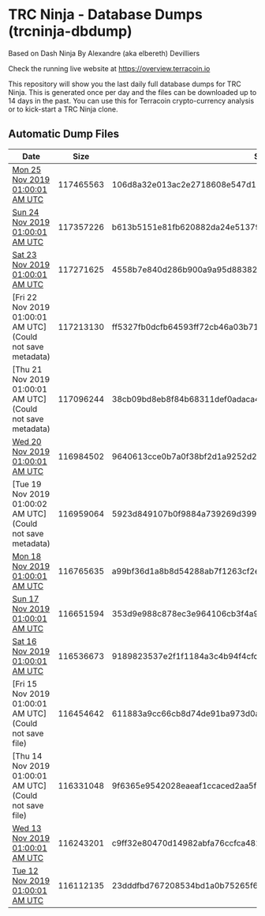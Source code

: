 # TRC Ninja - Database Dumps (trcninja-dbdump)
Based on Dash Ninja By Alexandre (aka elbereth) Devilliers

Check the running live website at https://overview.terracoin.io

This repository will show you the last daily full database dumps for TRC Ninja. This is generated once per day and the files can be downloaded up to 14 days in the past.
You can use this for Terracoin crypto-currency analysis or to kick-start a TRC Ninja clone.


## Automatic Dump Files
| Date | Size | SHA256 |
|--|--|--|
| [Mon 25 Nov 2019 01:00:01 AM UTC](https://transfer.sh/Pd0sS/trcninja-dbdump-20191125010001.tar.bz2) | 117465563 | 106d8a32e013ac2e2718608e547d19e9c133c0a38741f21e08fd2ce0f72aa953 | 
| [Sun 24 Nov 2019 01:00:01 AM UTC](https://transfer.sh/DJboJ/trcninja-dbdump-20191124010001.tar.bz2) | 117357226 | b613b5151e81fb620882da24e513797231ab69ee7ffc84746a95cdd7a344d603 | 
| [Sat 23 Nov 2019 01:00:01 AM UTC](https://transfer.sh/fVusW/trcninja-dbdump-20191123010001.tar.bz2) | 117271625 | 4558b7e840d286b900a9a95d88382bcf1e2e8c6eba46fe030ec80d8197f664b1 | 
| [Fri 22 Nov 2019 01:00:01 AM UTC](Could not save metadata) | 117213130 | ff5327fb0dcfb64593ff72cb46a03b71b679032fecc68f446b36eae765caadcc | 
| [Thu 21 Nov 2019 01:00:01 AM UTC](Could not save metadata) | 117096244 | 38cb09bd8eb8f84b68311def0adaca4771ff6a2cbcf518149aea452d18c7bf2e | 
| [Wed 20 Nov 2019 01:00:01 AM UTC](https://transfer.sh/WKjFj/trcninja-dbdump-20191120010001.tar.bz2) | 116984502 | 9640613cce0b7a0f38bf2d1a9252d2e3bb791ec786eb8090c4518152a5cbb6ce | 
| [Tue 19 Nov 2019 01:00:02 AM UTC](Could not save metadata) | 116959064 | 5923d849107b0f9884a739269d3997cb7dfb4867d2b8e92e2e11ed93e2324290 | 
| [Mon 18 Nov 2019 01:00:01 AM UTC]() | 116765635 | a99bf36d1a8b8d54288ab7f1263cf2e9b9586452b0a8534584571b1d9fd2b13d | 
| [Sun 17 Nov 2019 01:00:01 AM UTC]() | 116651594 | 353d9e988c878ec3e964106cb3f4a93165725533679794d0aa5020e983b86d8f | 
| [Sat 16 Nov 2019 01:00:01 AM UTC](https://transfer.sh/SEE1A/trcninja-dbdump-20191116010001.tar.bz2) | 116536673 | 9189823537e2f1f1184a3c4b94f4cfdffd95593d967c3695e129152e4bcf97bd | 
| [Fri 15 Nov 2019 01:00:01 AM UTC](Could not save file) | 116454642 | 611883a9cc66cb8d74de91ba973d0aaf9a789c0cb2fb66eb011bb13077dc31ce | 
| [Thu 14 Nov 2019 01:00:01 AM UTC](Could not save file) | 116331048 | 9f6365e9542028eaeaf1ccaced2aa5f83995dc9fae032036f598263bbb9d7958 | 
| [Wed 13 Nov 2019 01:00:01 AM UTC]() | 116243201 | c9ff32e80470d14982abfa76ccfca4824e7c1ee941762050b5d46fa693629a88 | 
| [Tue 12 Nov 2019 01:00:01 AM UTC](https://transfer.sh/vndUd/trcninja-dbdump-20191112010001.tar.bz2) | 116112135 | 23dddfbd767208534bd1a0b75265f633a80543e904a1ba778f105d23679f1321 | 
